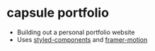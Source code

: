 # capsule portfolio
* Building out a personal portfolio website
* Uses [styled-components](https://github.com/styled-components/styled-components) and [framer-motion](https://github.com/framer/motion)


